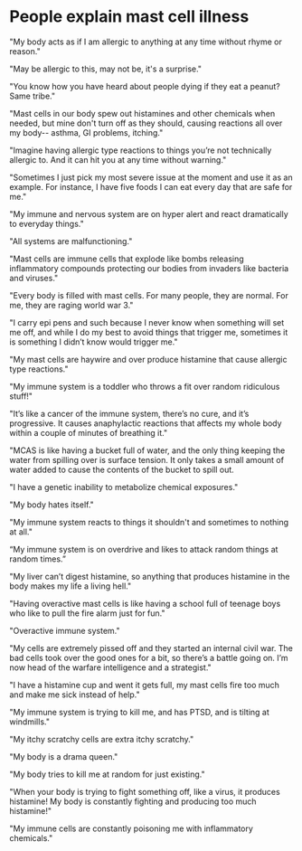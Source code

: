 [//]: # (source: jph)
[//]: # (tags: quotations)

# People explain mast cell illness

"My body acts as if I am allergic to anything at any time without rhyme or reason."

"May be allergic to this, may not be, it's a surprise."

"You know how you have heard about people dying if they eat a peanut? Same tribe."

"Mast cells in our body spew out histamines and other chemicals when needed, but mine don't turn off as they should, causing reactions all over my body-- asthma, GI problems, itching."

"Imagine having allergic type reactions to things you’re not technically allergic to. And it can hit you at any time without warning."

"Sometimes I just pick my most severe issue at the moment and use it as an example. For instance, I have five foods I can eat every day that are safe for me."

"My immune and nervous system are on hyper alert and react dramatically to everyday things."

"All systems are malfunctioning."

"Mast cells are immune cells that explode like bombs releasing inflammatory compounds protecting our bodies from invaders like bacteria and viruses."

"Every body is filled with mast cells. For many people, they are normal. For me, they are raging world war 3."

"I carry epi pens and such because I never know when something will set me off, and while I do my best to avoid things that trigger me, sometimes it is something I didn’t know would trigger me."

"My mast cells are haywire and over produce histamine that cause allergic type reactions."

"My immune system is a toddler who throws a fit over random ridiculous stuff!"

"It’s like a cancer of the immune system, there’s no cure, and it’s progressive. It causes anaphylactic reactions that affects my whole body within a couple of minutes of breathing it."

"MCAS is like having a bucket full of water, and the only thing keeping the water from spilling over is surface tension. It only takes a small amount of water added to cause the contents of the bucket to spill out.

"I have a genetic inability to metabolize chemical exposures."

"My body hates itself."

"My immune system reacts to things it shouldn't and sometimes to nothing at all."

“My immune system is on overdrive and likes to attack random things at random times.”

"My liver can’t digest histamine, so anything that produces histamine in the body makes my life a living hell."

"Having overactive mast cells is like having a school full of teenage boys who like to pull the fire alarm just for fun."

"Overactive immune system."

"My cells are extremely pissed off and they started an internal civil war. The bad cells took over the good ones for a bit, so there’s a battle going on. I’m now head of the warfare intelligence and a strategist."


"I have a histamine cup and went it gets full, my mast cells fire too much and make me sick instead of help."


"My immune system is trying to kill me, and has PTSD, and is tilting at windmills."

"My itchy scratchy cells are extra itchy scratchy."

"My body is a drama queen."


"My body tries to kill me at random for just existing."

"When your body is trying to fight something off, like a virus, it produces histamine! My body is constantly fighting and producing too much histamine!"

"My immune cells are constantly poisoning me with inflammatory chemicals."
